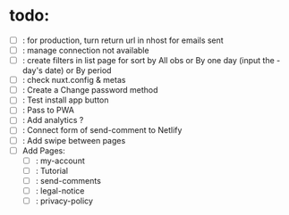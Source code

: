 # todo: 
- [ ] : for production, turn return url in nhost for emails sent
- [ ] : manage connection not available
- [ ] : create filters in list page for sort by All obs or By one day (input the - day's date) or By period
- [ ] : check nuxt.config & metas
- [ ] : Create a Change password method
- [ ] : Test install app button
- [ ] : Pass to PWA
- [ ] : Add analytics ?
- [ ] : Connect form of send-comment to Netlify
- [ ] : Add swipe between pages
- [ ] Add Pages:
  - [ ] : my-account
  - [ ] : Tutorial
  - [ ] : send-comments
  - [ ] : legal-notice
  - [ ] : privacy-policy